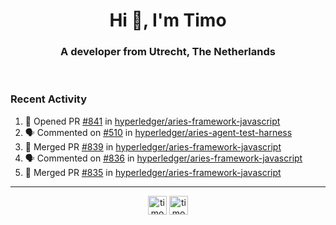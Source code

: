 <h1 align="center">Hi 👋, I'm Timo</h1>
<h3 align="center">A developer from Utrecht, The Netherlands</h3>
<br/>
<!-- https://github.com/rahuldkjain/github-profile-readme-generator --!>

<!--  <p align="left"><img src="https://github-readme-stats.vercel.app/api?username=timoglastra&show_icons=true&count_private=true&" alt="timoglastra" /></p> --!>

<!--
Github language stats
<p align="left"><img src="https://github-readme-stats.vercel.app/api/top-langs/?username=timoglastra&layout=compact" alt="timoglastra" /><p>
-->

<!-- Codestats language stats -->
<!-- <p align="left"><img src="https://codestats-readme.vercel.app/api/top-langs/?username=timoglastra&layout=compact&language_count=12" alt="timoglastra" /><p>    --!>
  
<h3>Recent Activity</h3>

<!--START_SECTION:activity-->
1. 💪 Opened PR [#841](https://github.com/hyperledger/aries-framework-javascript/pull/841) in [hyperledger/aries-framework-javascript](https://github.com/hyperledger/aries-framework-javascript)
2. 🗣 Commented on [#510](https://github.com/hyperledger/aries-agent-test-harness/issues/510) in [hyperledger/aries-agent-test-harness](https://github.com/hyperledger/aries-agent-test-harness)
3. 🎉 Merged PR [#839](https://github.com/hyperledger/aries-framework-javascript/pull/839) in [hyperledger/aries-framework-javascript](https://github.com/hyperledger/aries-framework-javascript)
4. 🗣 Commented on [#836](https://github.com/hyperledger/aries-framework-javascript/issues/836) in [hyperledger/aries-framework-javascript](https://github.com/hyperledger/aries-framework-javascript)
5. 🎉 Merged PR [#835](https://github.com/hyperledger/aries-framework-javascript/pull/835) in [hyperledger/aries-framework-javascript](https://github.com/hyperledger/aries-framework-javascript)
<!--END_SECTION:activity-->

---

<p align="center">
<a href="https://twitter.com/timoglastra" target="blank"><img align="center" src="https://cdn.jsdelivr.net/npm/simple-icons@3.0.1/icons/twitter.svg" alt="timoglastra" height="30" width="30" /></a>
<a href="https://linkedin.com/in/timoglastra" target="blank"><img align="center" src="https://cdn.jsdelivr.net/npm/simple-icons@3.0.1/icons/linkedin.svg" alt="timoglastra" height="30" width="30" /></a>
</p>




